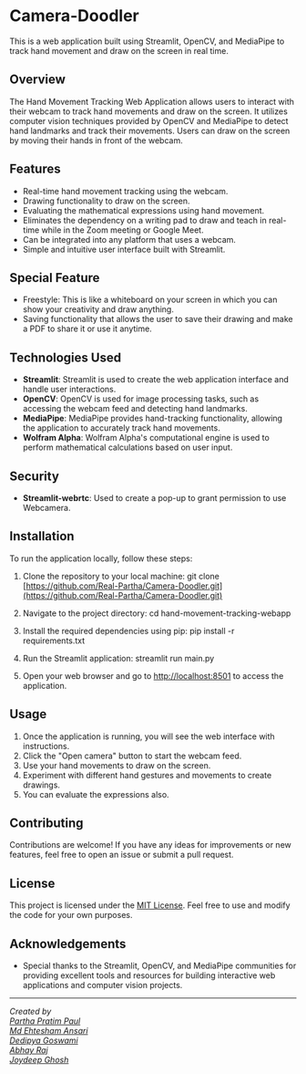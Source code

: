 # Camera-Doodler

This is a web application built using Streamlit, OpenCV, and MediaPipe to track hand movement and draw on the screen in real time.


## Overview

The Hand Movement Tracking Web Application allows users to interact with their webcam to track hand movements and draw on the screen. It utilizes computer vision techniques provided by OpenCV and MediaPipe to detect hand landmarks and track their movements. Users can draw on the screen by moving their hands in front of the webcam.

## Features

- Real-time hand movement tracking using the webcam.
- Drawing functionality to draw on the screen.
- Evaluating the mathematical expressions using hand movement.
- Eliminates the dependency on a writing pad to draw and teach in real-time while in the Zoom meeting or Google Meet.
- Can be integrated into any platform that uses a webcam.
- Simple and intuitive user interface built with Streamlit.
## Special Feature
- Freestyle: This is like a whiteboard on your screen in which you can show your creativity and draw anything.
- Saving functionality that allows the user to save their drawing and make a PDF to share it or use it anytime.

## Technologies Used

- **Streamlit**: Streamlit is used to create the web application interface and handle user interactions.
- **OpenCV**: OpenCV is used for image processing tasks, such as accessing the webcam feed and detecting hand landmarks.
- **MediaPipe**: MediaPipe provides hand-tracking functionality, allowing the application to accurately track hand movements.
- **Wolfram Alpha**: Wolfram Alpha's computational engine is used to perform mathematical calculations based on user input.

## Security
- **Streamlit-webrtc**: Used to create a pop-up to grant permission to use Webcamera.

## Installation

To run the application locally, follow these steps:

1. Clone the repository to your local machine:
   git clone [https://github.com/Real-Partha/Camera-Doodler.git](https://github.com/Real-Partha/Camera-Doodler.git)

2. Navigate to the project directory:
  cd hand-movement-tracking-webapp
3. Install the required dependencies using pip:
  pip install -r requirements.txt
4. Run the Streamlit application:
  streamlit run main.py
5. Open your web browser and go to [http://localhost:8501](http://localhost:8501) to access the application.

## Usage

1. Once the application is running, you will see the web interface with instructions.
2. Click the "Open camera" button to start the webcam feed.
3. Use your hand movements to draw on the screen.
4. Experiment with different hand gestures and movements to create drawings.
5. You can evaluate the expressions also.

## Contributing

Contributions are welcome! If you have any ideas for improvements or new features, feel free to open an issue or submit a pull request.

## License

This project is licensed under the [MIT License](LICENSE). Feel free to use and modify the code for your own purposes.

## Acknowledgements

- Special thanks to the Streamlit, OpenCV, and MediaPipe communities for providing excellent tools and resources for building interactive web applications and computer vision projects.

---

*Created by <br>[Partha Pratim Paul](https://github.com/Real-Partha)<br>[Md Ehtesham Ansari](https://github.com/mdehteshamansari)<br>[Dedipya Goswami](https://github.com/dedipya001)<br>[Abhay Raj](https://github.com/abayraj-13)<br>[Joydeep Ghosh](https://github.com/Real-Partha)*



